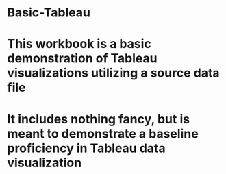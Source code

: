 # Basic-Tableau

# This workbook is a basic demonstration of Tableau visualizations utilizing a source data file 

# It includes nothing fancy, but is meant to demonstrate a baseline proficiency in Tableau data visualization
